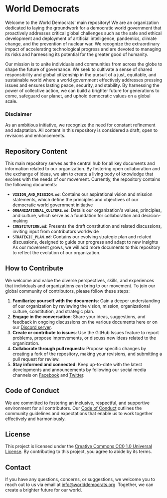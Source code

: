 # World Democrats
Welcome to the World Democrats' main repository! We are an organization dedicated to laying the groundwork for a democratic world government that proactively addresses critical global challenges such as the safe and ethical development and deployment of artificial intelligence, pandemics, climate change, and the prevention of nuclear war. We recognize the extraordinary impact of accelerating technological progress and are devoted to managing its risks and harnessing its potential for the greater good of humanity.

Our mission is to unite individuals and communities from across the globe to shape the future of governance. We seek to cultivate a sense of shared responsibility and global citizenship in the pursuit of a just, equitable, and sustainable world where a world government effectively addresses pressing issues and ensures lasting peace, security, and stability. By harnessing the power of collective action, we can build a brighter future for generations to come, safeguard our planet, and uphold democratic values on a global scale.

### Disclaimer
As an ambitious initiative, we recognize the need for constant refinement and adaptation. All content in this repository is considered a draft, open to revisions and enhancements.

## Repository Content
This main repository serves as the central hub for all key documents and information related to our organization. By fostering open collaboration and the exchange of ideas, we aim to create a living body of knowledge that evolves with the needs of our movement. Currently, the repository contains the following documents:

- **`VISION_AND_MISSION.md`**: Contains our aspirational vision and mission statements, which define the principles and objectives of our democratic world government initiative
- **`ORGANIZATIONAL_CULTURE.md`**: Details our organization's values, principles, and culture, which serve as a foundation for collaboration and decision-making
- **`CONSTITUTION.md`**: Presents the draft constitution and related discussions, inviting input from contributors worldwide
- **`STRATEGIC_PLAN.md`**: Contains our evolving strategic plan and related discussions, designed to guide our progress and adapt to new insights
As our movement grows, we will add more documents to this repository to reflect the evolution of our organization.

## How to Contribute
We welcome and value the diverse perspectives, skills, and experiences that individuals and organizations can bring to our movement. To join our global community of contributors, please follow these steps:

1. **Familiarize yourself with the documents**: Gain a deeper understanding of our organization by reviewing the vision, mission, organizational culture, constitution, and strategic plan.
2. **Engage in the conversation**: Share your ideas, suggestions, and feedback in ongoing discussions on the various documents here or on our [Discord server](https://discord.gg/KhuwtTPnXa).
3. **Create or contribute to issues**: Use the GitHub Issues feature to report problems, propose improvements, or discuss new ideas related to the organization.
4. **Collaborate through pull requests**: Propose specific changes by creating a fork of the repository, making your revisions, and submitting a pull request for review.
5. **Stay informed and connected**: Keep up-to-date with the latest developments and announcements by following our social media channels on [Facebook](https://facebook.com/worlddemocratsorg) and [Twitter](https://twitter.com/world_democrats).

## Code of Conduct
We are committed to fostering an inclusive, respectful, and supportive environment for all contributors. Our [Code of Conduct](https://github.com/worlddemocrats/federation/blob/main/CODE_OF_CONDUCT.md) outlines the community guidelines and expectations that enable us to work together effectively and harmoniously.

## License
This project is licensed under the [Creative Commons CC0 1.0 Universal License](https://github.com/worlddemocrats/federation/blob/main/LICENSE). By contributing to this project, you agree to abide by its terms.

## Contact
If you have any questions, concerns, or suggestions, we welcome you to reach out to us via email at info@worlddemocrats.org. Together, we can create a brighter future for our world.
